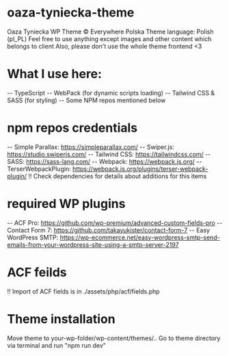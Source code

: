 # oaza-tyniecka-theme

Oaza Tyniecka WP Theme © Everywhere Polska
Theme language: Polish (pl_PL)
Feel free to use anything except images and other content which belongs to client
Also, please don't use the whole theme frontend <3

# What I use here:

-- TypeScript
-- WebPack (for dynamic scripts loading)
-- Tailwind CSS & SASS (for styling)
-- Some NPM repos mentioned below

# npm repos credentials

-- Simple Parallax: https://simpleparallax.com/
-- Swiper.js: https://studio.swiperjs.com/
-- Tailwind CSS: https://tailwindcss.com/
-- SASS: https://sass-lang.com/
-- Webpack: https://webpack.js.org/
-- TerserWebpackPlugin: https://webpack.js.org/plugins/terser-webpack-plugin/
!! Check dependencies for details about additions for this items

# required WP plugins

-- ACF Pro: https://github.com/wp-premium/advanced-custom-fields-pro
-- Contact Form 7: https://github.com/takayukister/contact-form-7
-- Easy WordPress SMTP: https://wp-ecommerce.net/easy-wordpress-smtp-send-emails-from-your-wordpress-site-using-a-smtp-server-2197

# ACF feilds

!! Import of ACF fields is in ./assets/php/acf/fields.php

# Theme installation

Move theme to your-wp-folder/wp-content/themes/..
Go to theme directory via terminal and run "npm run dev"

